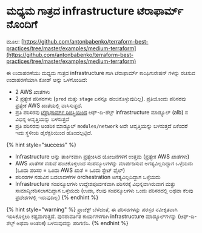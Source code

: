 # ಮಧ್ಯಮ ಗಾತ್ರದ infrastructure ಟೆರಾಫಾರ್ಮ್ ನೊಂದಿಗೆ

ಮೂಲ: [https://github.com/antonbabenko/terraform-best-practices/tree/master/examples/medium-terraform](https://github.com/antonbabenko/terraform-best-practices/tree/master/examples/medium-terraform)

ಈ ಉದಾಹರಣೆಯು ಮಧ್ಯಮ ಗಾತ್ರದ infrastructure ಗಾಗಿ ಟೆರಾಫಾರ್ಮ್ ಕಾಂಫಿಗುರೇಷನ್ ಗಳನ್ನು ರಚಿಸುವ ಉದಾಹರಣೆಯಾಗಿ ಕೋಡ್ ಅನ್ನು ಒಳಗೊಂಡಿದೆ:

* 2 AWS ಖಾತೆಗಳು
* 2 ಪ್ರತ್ಯೇಕ ಪರಿಸರಗಳು (`prod` ಮತ್ತು `stage` ಏನನ್ನೂ ಹಂಚಿಕೊಳ್ಳುವುದಿಲ್ಲ). ಪ್ರತಿಯೊಂದು ಪರಿಸರವು ಪ್ರತ್ಯೇಕ AWS ಖಾತೆಯಲ್ಲಿ ವಾಸಿಸುತ್ತದೆ.
* ಪ್ರತಿ ಪರಿಸರವು [ಟೆರ್ರಾಫಾರ್ಮ್ ರಿಜಿಸ್ಟ್ರಿಯಿಂದ](https://registry.terraform.io/) ಆಫ್-ದಿ-ಶೆಲ್ಫ್ infrastructure ಮಾಡ್ಯೂಲ್ (alb) ನ ವಿಭಿನ್ನ ಆವೃತ್ತಿಯನ್ನು ಬಳಸುತ್ತದೆ
* ಪ್ರತಿ ಪರಿಸರವು ಆಂತರಿಕ ಮಾಡ್ಯೂಲ್ `modules/network` ಅದೇ ಆವೃತ್ತಿಯನ್ನು ಬಳಸುತ್ತದೆ ಏಕೆಂದರೆ ಇದು ಸ್ಥಳೀಯ ಡೈರೆಕ್ಟರಿಯಿಂದ ಹೊಂದಲ್ಪಟ್ಟಿದೆ.

{% hint style="success" %}
* Infrastructure ಅನ್ನು ತಾರ್ಕಿಕವಾಗಿ ಪ್ರತ್ಯೇಕಿಸಿದ ಯೋಜನೆಗಳಿಗೆ ಉತ್ತಮ (ಪ್ರತ್ಯೇಕ AWS ಖಾತೆಗಳು)
* AWS ಖಾತೆಗಳ ನಡುವೆ ಹಂಚಿಕೊಳ್ಳಲಾದ ಸಂಪನ್ಮೂಲಗಳನ್ನು ಮಾರ್ಪಡಿಸುವ ಅಗತ್ಯವಿಲ್ಲದಿದ್ದಾಗ ಒಳ್ಳೆಯದು (ಒಂದು ಪರಿಸರ = ಒಂದು AWS ಖಾತೆ = ಒಂದು ಸ್ಟೇಟ್ ಫೈಲ್)
* ಪರಿಸರಗಳ ನಡುವಿನ ಬದಲಾವಣೆಗಳ orchestration ಅಗತ್ಯವಿಲ್ಲದಿದ್ದಾಗ ಒಳ್ಳೆಯದು
* Infrastructure ಸಂಪನ್ಮೂಲಗಳು ಉದ್ದೇಶಪೂರ್ವಕವಾಗಿ ಪರಿಸರಕ್ಕೆ ವಿಭಿನ್ನವಾಗಿರುವಾಗ ಮತ್ತು ಸಾಮಾನ್ಯೀಕರಿಸಲಾಗದಿದ್ದಾಗ ಒಳ್ಳೆಯದು (ಉದಾ, ಕೆಲವು ಸಂಪನ್ಮೂಲಗಳು ಒಂದು ಪರಿಸರದಲ್ಲಿ ಅಥವಾ ಕೆಲವು ಪ್ರದೇಶಗಳಲ್ಲಿ ಇರುವುದಿಲ್ಲ)
{% endhint %}

{% hint style="warning" %}
ಪ್ರಾಜೆಕ್ಟ್ ಬೆಳೆದಂತೆ, ಈ ಪರಿಸರಗಳನ್ನು ಪರಸ್ಪರ ನವೀಕೃತವಾಗಿ ಇರಿಸಿಕೊಳ್ಳಲು ಕಷ್ಟವಾಗುತ್ತದೆ. ಪುನರಾವರ್ತಿತ ಕಾರ್ಯಗಳಿಗಾಗಿ infrastructure ಮಾಡ್ಯೂಲ್‌ಗಳನ್ನು (ಆಫ್-ದಿ-ಶೆಲ್ಫ್ ಅಥವಾ ಆಂತರಿಕ) ಬಳಸುವುದನ್ನು ಪರಿಗಣಿಸಿ.
{% endhint %}

##
